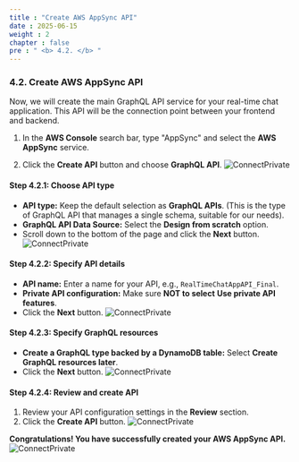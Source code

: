 ```yaml
---
title : "Create AWS AppSync API"
date : 2025-06-15
weight : 2
chapter : false
pre : " <b> 4.2. </b> "
---
```


### **4.2. Create AWS AppSync API**

Now, we will create the main GraphQL API service for your real-time chat application. This API will be the connection point between your frontend and backend.

1.  In the **AWS Console** search bar, type "AppSync" and select the **AWS AppSync** service.

2.  Click the **Create API** button and choose **GraphQL API**.
    ![ConnectPrivate](/images/be_4.2_1.png)

#### **Step 4.2.1: Choose API type**

* **API type:** Keep the default selection as **GraphQL APIs**. (This is the type of GraphQL API that manages a single schema, suitable for our needs).
* **GraphQL API Data Source:** Select the **Design from scratch** option.
* Scroll down to the bottom of the page and click the **Next** button.
    ![ConnectPrivate](/images/be_4.2_2.png)

#### **Step 4.2.2: Specify API details**

* **API name:** Enter a name for your API, e.g., `RealTimeChatAppAPI_Final`.
* **Private API configuration:** Make sure **NOT to select** **Use private API features**.
* Click the **Next** button.
    ![ConnectPrivate](/images/be_4.2_3.png)

#### **Step 4.2.3: Specify GraphQL resources**

* **Create a GraphQL type backed by a DynamoDB table:** Select **Create GraphQL resources later**.
* Click the **Next** button.
    ![ConnectPrivate](/images/4.2_4.png)

#### **Step 4.2.4: Review and create API**

1.  Review your API configuration settings in the **Review** section.
2.  Click the **Create API** button.
    ![ConnectPrivate](/images/4.2_5.png)

**Congratulations! You have successfully created your AWS AppSync API.**
    ![ConnectPrivate](/images/4.2_6.png)